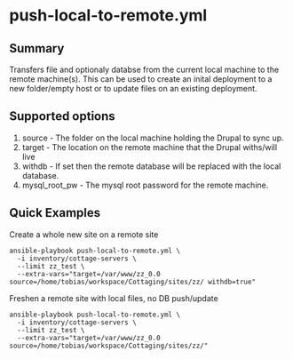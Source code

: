 push-local-to-remote.yml
========================

## Summary

Transfers file and optionaly databse from the current local machine to the remote machine(s).  This can be used to create an inital deployment to a new folder/empty host or to update files on an existing deployment.

## Supported options

 1. source - The folder on the local machine holding the Drupal to sync up.
 1. target - The location on the remote machine that the Drupal withs/will live
 1. withdb - If set then the remote database will be replaced with the local database.
 1. mysql_root_pw - The mysql root password for the remote machine.

## Quick Examples

Create a whole new site on a remote site

    ansible-playbook push-local-to-remote.yml \
      -i inventory/cottage-servers \
      --limit zz_test \
      --extra-vars="target=/var/www/zz_0.0 source=/home/tobias/workspace/Cottaging/sites/zz/ withdb=true"

Freshen a remote site with local files, no DB push/update

    ansible-playbook push-local-to-remote.yml \
      -i inventory/cottage-servers \
      --limit zz_test \
      --extra-vars="target=/var/www/zz_0.0 source=/home/tobias/workspace/Cottaging/sites/zz/"

